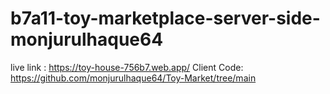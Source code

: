 # b7a11-toy-marketplace-server-side-monjurulhaque64
live link : https://toy-house-756b7.web.app/
Client Code: https://github.com/monjurulhaque64/Toy-Market/tree/main
